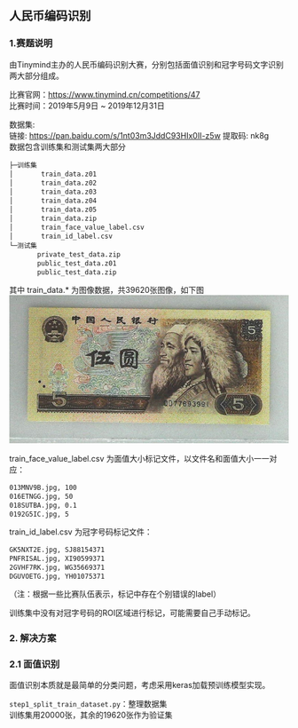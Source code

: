## 人民币编码识别

### 1.赛题说明
由Tinymind主办的人民币编码识别大赛，分别包括面值识别和冠字号码文字识别两大部分组成。

比赛官网：https://www.tinymind.cn/competitions/47  
比赛时间：2019年5月9日 ~ 2019年12月31日

数据集:   
链接: https://pan.baidu.com/s/1nt03m3JddC93HIx0II-z5w 提取码: nk8g  
数据包含训练集和测试集两大部分  
```
├─训练集
│       train_data.z01
│       train_data.z02
│       train_data.z03
│       train_data.z04
│       train_data.z05
│       train_data.zip
│       train_face_value_label.csv
│       train_id_label.csv
└─测试集
       private_test_data.zip
       public_test_data.z01
       public_test_data.zip
```
其中 train_data.* 为图像数据，共39620张图像，如下图  
![五元](./resource/fiveyuan.jpg)  

train_face_value_label.csv 为面值大小标记文件，以文件名和面值大小一一对应：
```buildoutcfg
013MNV9B.jpg, 100
016ETNGG.jpg, 50
018SUTBA.jpg, 0.1
0192G5IC.jpg, 5
```

train_id_label.csv 为冠字号码标记文件：
```buildoutcfg
GK5NXT2E.jpg, SJ88154371
PNFRISAL.jpg, XI90599371
2GVHF7RK.jpg, WG35669371
DGUVOETG.jpg, YH01075371
```
（注：根据一些比赛队伍表示，标记中存在个别错误的label）  

训练集中没有对冠字号码的ROI区域进行标记，可能需要自己手动标记。

### 2. 解决方案
### 2.1 面值识别

面值识别本质就是最简单的分类问题，考虑采用keras加载预训练模型实现。

<code>step1_split_train_dataset.py</code>：整理数据集  
训练集用20000张，其余的19620张作为验证集